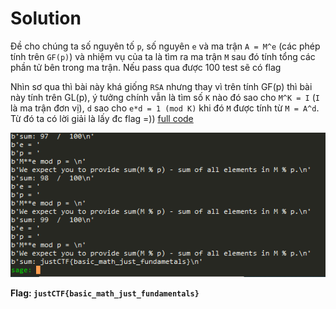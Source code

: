 # Solution
Đề cho chúng ta số nguyên tố `p`, số nguyên `e` và ma trận `A = M^e` (các phép tính trên `GF(p)`) và nhiệm vụ của ta là tìm ra ma trận `M` sau đó tính tổng các phần tử bên trong ma trận. Nếu pass qua được 100 test sẽ có flag

Nhìn sơ qua thì bài này khá giống `RSA` nhưng thay vì trên tính GF(p) thì bài này tính trên GL(p), ý tưởng chính vẫn là tìm số `K` nào đó sao cho `M^K = I` (`I` là ma trận đơn vị), `d` sao cho `e*d = 1 (mod K)` khi đó `M` được tính từ `M = A^d`. Từ đó ta có lời giải là lấy đc flag =)) [full code](https://github.com/vnc1106/justCTF-2022/blob/main/Simply%20Powered/sol.sage)

<div align="center"> 
    <img src="sol.PNG">
</div>

**Flag: `justCTF{basic_math_just_fundamentals}`**
